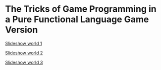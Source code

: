 # The Tricks of Game Programming in a Pure Functional Language Game Version

[Slideshow world 1](https://jordymoos.github.io/Talk-The-Tricks-of-Game-Programming-in-a-Pure-Functional-Language-Game-Version/engine/dist/index.html?startLevel=oredev/world-1&hideDebug=1&hideControls=1&hideControls=1&hideEdit=1)

[Slideshow world 2](https://jordymoos.github.io/Talk-The-Tricks-of-Game-Programming-in-a-Pure-Functional-Language-Game-Version/engine/dist/index.html?startLevel=oredev/world-2&hideDebug=1&hideControls=1&hideControls=1&hideEdit=1)

[Slideshow world 3](https://jordymoos.github.io/Talk-The-Tricks-of-Game-Programming-in-a-Pure-Functional-Language-Game-Version/engine/dist/index.html?startLevel=oredev/world-3&hideDebug=1&hideControls=1&hideControls=1&hideEdit=1)
